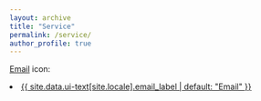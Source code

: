 ```yaml
---
layout: archive
title: "Service"
permalink: /service/
author_profile: true
---
```



[Email](www.test.com) icon: <i class="fas fa-fw fa-envelope" aria-hidden="true"></i>

<li><a href="mailto:{{ sean.kavanagh.19@ucl.ac.uk }}"><i class="fas fa-fw fa-envelope" aria-hidden="true"></i> {{ site.data.ui-text[site.locale].email_label | default: "Email" }}</a></li>
